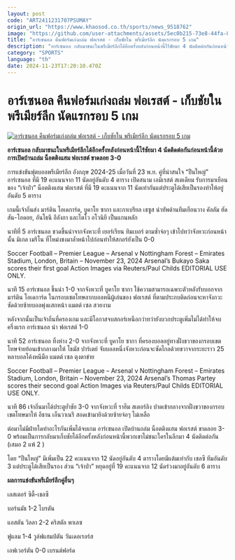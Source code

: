 ```yaml
---
layout: post
code: "ART2411231707PSUMAY"
origin_url: "https://www.khaosod.co.th/sports/news_9518762"
image: "https://github.com/user-attachments/assets/5ec0b215-73e8-44fa-88dc-e16c2e328c0d"
title: "อาร์เซนอล คืนฟอร์มเก่งถล่ม ฟอเรสต์ - เก็บชัยใน พรีเมียร์ลีก นัดแรกรอบ 5 เกม"
description: "อาร์เซนอล กลับมาชนะในพรีเมียร์ลีกได้อีกครั้งหลังก่อนหน้านี้ไร้ชัยมา 4 นัดติดต่อกันก่อนหน้านี้ด้วยการเปิดบ้านถล่ม น็อตติงแฮม ฟอเรสต์ ขาดลอย 3-0"
category: "SPORTS"
language: "th"
date: 2024-11-23T17:20:10.470Z
---
```


# อาร์เซนอล คืนฟอร์มเก่งถล่ม ฟอเรสต์ - เก็บชัยใน พรีเมียร์ลีก นัดแรกรอบ 5 เกม

[![อาร์เซนอล คืนฟอร์มเก่งถล่ม ฟอเรสต์ - เก็บชัยใน พรีเมียร์ลีก นัดแรกรอบ 5 เกม](https://www.khaosod.co.th/wpapp/uploads/2024/11/arsenal-forest-853.jpg "อาร์เซนอล คืนฟอร์มเก่งถล่ม ฟอเรสต์ - เก็บชัยใน พรีเมียร์ลีก นัดแรกรอบ 5 เกม")](https://www.khaosod.co.th/wpapp/uploads/2024/11/arsenal-forest-853.jpg)

**อาร์เซนอล กลับมาชนะในพรีเมียร์ลีกได้อีกครั้งหลังก่อนหน้านี้ไร้ชัยมา 4 นัดติดต่อกันก่อนหน้านี้ด้วยการเปิดบ้านถล่ม น็อตติงแฮม ฟอเรสต์ ขาดลอย 3-0**

การแข่งขันฟุตบอลพรีเมียร์ลีก อังกฤษ 2024-25 เมื่อวันที่ 23 พ.ย. คู่ที่น่าสนใจ “ปืนใหญ่” อาร์เซนอล ที่มี 19 คะแนนจาก 11 นัดอยู่อันดับ 4 ตาราง เปิดสนาม เอมิเรสต์ สเตเดียม รับการมาเยือนของ “เจ้าป่า” น็อตติงแฮม ฟอเรสต์ ที่มี 19 คะแนนจาก 11 นัดเท่ากันแต่ประตูได้เสียเป็นรองทำให้อยู่อันดับ 5 ตาราง

เกมนี้เจ้าถิ่นส่ง มาร์ติน โอเดการ์ด, บูคาโย ซากา และกาเบรียล เชซูส นำทัพด้านทีมเยือนวาง คัลลัม ฮัดสัน-โอดอย, อันโธนี อีลังกา และไตโว อโวนิยี เป็นแกนหลัก

นาทีที่ 5 อาร์เซนอล ชวดขึ้นนำจากจังหวะที่ เยอร์เรียน ทิมเบอร์ ตามซ้ำจ่อๆ เข้าไปทว่าจังหวะก่อนหน้านั้น มิเกล เมริโน ที่โหม่งชงมาล้ำหน้าไปก่อนทำให้สกอร์ยังเป็น 0-0

Soccer Football – Premier League – Arsenal v Nottingham Forest – Emirates Stadium, London, Britain – November 23, 2024 Arsenal’s Bukayo Saka scores their first goal Action Images via Reuters/Paul Childs EDITORIAL USE ONLY.



นาที 15 อาร์เซนอล ขึ้นนำ 1-0 จากจังหวะที่ บูคาโย ซากา ใช้ความสามารถเฉพาะตัวหลังรับบอกจาก มาร์ติน โอเดการ์ด ในกรอบเชตโทษลากบอลหนีผู้เล่นของ ฟอเรสต์ ที่ตามประกบติดก่อนจะหาจังกวะซัดด้วยซ้ายบอลพุ่งแสกหน้า แมตต์ เซล สวยงาม

หลังจากนั้นเป็นเจ้าถิ่นที่ครองเกม และมีโอกาสจบสกอร์เหนือกว่าทว่ายังบวกประตูเพิ่มไม่ได้ทำให้จบครึ่งแรก อาร์เซนอล นำ ฟอเรสต์ 1-0

นาที 52 อาร์เซนอล ทิ้งห่าง 2-0 จากจังหวะที่ บูคาโย ซากา ที่ครองบอลอยู่ทางฝั่งขวาของกรอบเขตโทษจ่ายย้อนเข้ากลางมาให้ โธมัส ปาร์เตย์ จับบอลหนึ่งจังหวะก่อนจะซัดไกลด้วยขวาจากระยะราว 25 หลาบอลโค้งหนีมือ แมตต์ เซล ตุงตาข่าย

Soccer Football – Premier League – Arsenal v Nottingham Forest – Emirates Stadium, London, Britain – November 23, 2024 Arsenal’s Thomas Partey scores their second goal Action Images via Reuters/Paul Childs EDITORIAL USE ONLY.



นาที 86 เจ้าถิ่นมาได้ประตูย้ำชัย 3-0 จากจังหวะที่ ราฮีม สเตอร์ลิง ปาดเข้ากลางจากฝั่งขวาของกรอบเขตโทษมาให้ อีธาน เอ็นวาเนรี สอดเข้ามายิงด้วยซ้ายจ่อๆ ไม่เหลือ

ต่อมาไม่มีฝ่ายใดทำอะไรกันเพิ่มได้จบเกม อาร์เซนอล เปิดบ้านถล่ม น็อตติงแฮม ฟอเรสต์ ขาดลอย 3-0 พร้อมเป็นการกลับมาเก็บชัยได้อีกครั้งหลังก่อนหน้านี้พวกเขาไม่ชนะใครในลีกมา 4 นัดติดต่อกัน (เสมอ 2 แพ้ 2 )

โดย “ปืนใหญ่” มีเพิ่มเป็น 22 คะแนนจาก 12 นัดอยู่อันดับ 4 ตารางโดยมีแต้มเท่ากับ เชลซี ทีมอันดับ 3 แต่ประตูได้เสียเป็นรอง ส่วน “เจ้าป่า” หยุดอยู่ที่ 19 คะแนนจาก 12 นัดร่วงมาอยู่อันดับ 6 ตาราง

**ผลการแข่งขันพรีเมียร์ลีกคู่อื่นๆ**

เลสเตอร์ ซิตี้-เชลซี

บอร์นมัธ 1-2 ไบรตัน

แอสตัน วิลลา 2-2 คริสตัล พาเลซ

ฟูแลม 1-4 วูล์ฟแฮมป์ตัน วันเดอเรอร์ส

เอฟเวอร์ตัน 0-0 เบรนต์ฟอร์ด